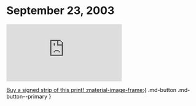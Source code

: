 # September 23, 2003

![](https://www.achewood.com/comic.php?date=09232003)

[Buy a signed strip of this print! :material-image-frame:](https://achewood-holiday-pop-up.myshopify.com/products/strip#09232003){ .md-button .md-button--primary }
